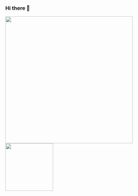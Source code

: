 ### Hi there 👋

<div>
  <img style="width: 400px;" src="https://github-readme-stats.vercel.app/api?username=qt-bb&show_icons=true&theme=transparent">
  <img style="width: 150px; height: 150px;" src="./heart.gif">
</div>
